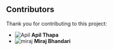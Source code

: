 ## Contributors
 
Thank you for contributing to this project:
 
- ![Apil](https://github.com/Apiljungthapa?tab=repositories) **Apil Thapa**
- ![miraj](https://github.com/mirajdeepbhandari?tab=repositories) **Miraj Bhandari**

